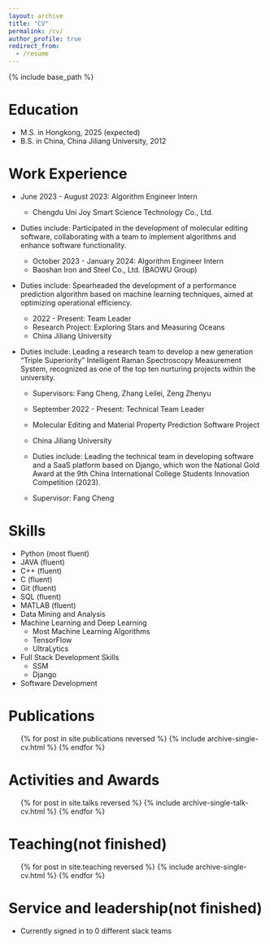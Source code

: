 ```yaml
---
layout: archive
title: "CV"
permalink: /cv/
author_profile: true
redirect_from:
  - /resume
---
```


{% include base_path %}

Education
======
* M.S. in Hongkong, 2025 (expected)
* B.S. in China, China Jiliang University, 2012

Work Experience
======

* June 2023 - August 2023: Algorithm Engineer Intern
  * Chengdu Uni Joy Smart Science Technology Co., Ltd.

* Duties include: Participated in the development of molecular editing software, collaborating with a team to implement algorithms and enhance software functionality.
  * October 2023 - January 2024: Algorithm Engineer Intern
  * Baoshan Iron and Steel Co., Ltd. (BAOWU Group)

* Duties include: Spearheaded the development of a performance prediction algorithm based on machine learning techniques, aimed at optimizing operational efficiency.
  * 2022 - Present: Team Leader
  * Research Project: Exploring Stars and Measuring Oceans
  * China Jiliang University

* Duties include: Leading a research team to develop a new generation “Triple Superiority” Intelligent Raman Spectroscopy Measurement System, recognized as one of the top ten nurturing projects within the university.
  * Supervisors: Fang Cheng, Zhang Leilei, Zeng Zhenyu
  * September 2022 - Present: Technical Team Leader
  * Molecular Editing and Material Property Prediction Software Project
  * China Jiliang University

  * Duties include: Leading the technical team in developing software and a SaaS platform based on Django, which won the National Gold Award at the 9th China International College Students Innovation Competition (2023).
  * Supervisor: Fang Cheng


  
Skills
======
* Python (most fluent)
* JAVA (fluent)
* C++ (fluent)
* C (fluent)
* Git (fluent)
* SQL (fluent)
* MATLAB (fluent)
* Data Mining and Analysis
* Machine Learning and Deep Learning
  * Most Machine Learning Algorithms
  * TensorFlow
  * UltraLytics
* Full Stack Development Skills
  * SSM
  * Django
* Software Development


Publications
======
  <ul>{% for post in site.publications reversed %}
    {% include archive-single-cv.html %}
  {% endfor %}</ul>
  
Activities and Awards
======
  <ul>{% for post in site.talks reversed %}
    {% include archive-single-talk-cv.html  %}
  {% endfor %}</ul>
  
Teaching(not finished)
======
  <ul>{% for post in site.teaching reversed %}
    {% include archive-single-cv.html %}
  {% endfor %}</ul>
  
Service and leadership(not finished)
======
* Currently signed in to 0 different slack teams
